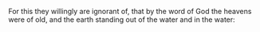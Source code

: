 For this they willingly are ignorant of, that by the word of God the heavens were of old, and the earth standing out of the water and in the water:
